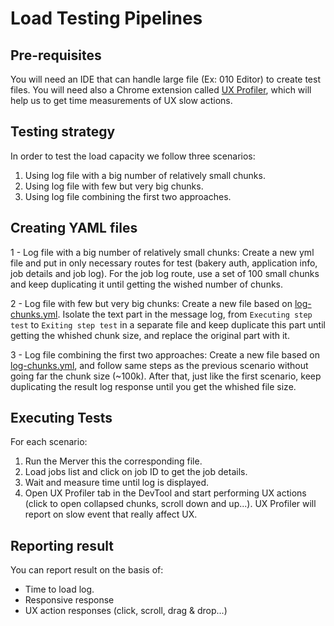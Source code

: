 # Load Testing Pipelines

## Pre-requisites
You will need an IDE that can handle large file (Ex: 010 Editor) to create test files. You will need also a Chrome extension called [UX Profiler](https://chrome.google.com/webstore/detail/ux-profiler/pbggladnflcdnacpafmaahjemhnjmpjc?hl=en), which will help us to get time measurements of UX slow actions.

## Testing strategy
In order to test the load capacity we follow three scenarios:
1. Using log file with a big number of relatively small chunks.
2. Using log file with few but very big chunks.
3. Using log file combining the first two approaches.

## Creating YAML files 
1 - Log file with a big number of relatively small chunks:
Create a new yml file and put in only necessary routes for test (bakery auth, application info, job details and job log). For the job log route, use a set of 100 small chunks and keep duplicating it until getting the wished number of chunks.

2 - Log file with few but very big chunks:
Create a new file based on [log-chunks.yml](../test/api-mock-resources/log-chunks.yml). Isolate the text part in the message log, from `Executing step test` to `Exiting step test` in a separate file and keep duplicate this part until getting the whished chunk size, and replace the original part with it.

3 - Log file combining the first two approaches:
Create a new file based on [log-chunks.yml](../test/api-mock-resources/logs-chunks.yml), and follow same steps as the previous scenario without going far the chunk size (~100k). After that, just like the first scenario, keep duplicating the result log response until you get the whished file size.

## Executing Tests
For each scenario:
1. Run the Merver this the corresponding file.
2. Load jobs list and click on job ID to get the job details.
3. Wait and measure time until log is displayed.
4. Open UX Profiler tab in the DevTool and start performing UX actions (click to open collapsed chunks, scroll down and up...). UX Profiler will report on slow event that really affect UX.

## Reporting result
You can report result on the basis of:
* Time to load log.
* Responsive response
* UX action responses (click, scroll, drag & drop...)
